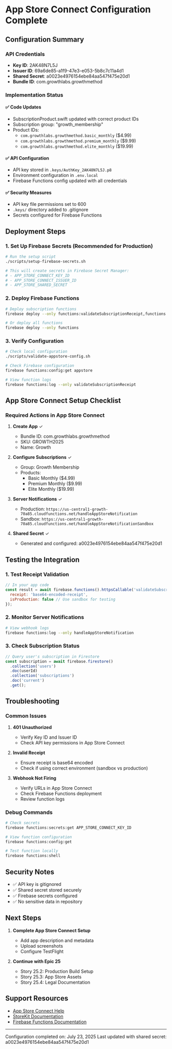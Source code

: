 # App Store Connect Configuration Complete

## Configuration Summary

### API Credentials
- **Key ID**: 2AK48N7L5J
- **Issuer ID**: 69a6de85-a1f9-47e3-e053-5b8c7c11a4d1
- **Shared Secret**: a0023e4976154ebe84aa547f475e20d1
- **Bundle ID**: com.growthlabs.growthmethod

### Implementation Status

#### ✅ Code Updates
- SubscriptionProduct.swift updated with correct product IDs
- Subscription group: "growth_membership"
- Product IDs:
  - `com.growthlabs.growthmethod.basic_monthly` ($4.99)
  - `com.growthlabs.growthmethod.premium_monthly` ($9.99)
  - `com.growthlabs.growthmethod.elite_monthly` ($19.99)

#### ✅ API Configuration
- API key stored in `.keys/AuthKey_2AK48N7L5J.p8`
- Environment configuration in `.env.local`
- Firebase Functions config updated with all credentials

#### ✅ Security Measures
- API key file permissions set to 600
- `.keys/` directory added to .gitignore
- Secrets configured for Firebase Functions

## Deployment Steps

### 1. Set Up Firebase Secrets (Recommended for Production)
```bash
# Run the setup script
./scripts/setup-firebase-secrets.sh

# This will create secrets in Firebase Secret Manager:
# - APP_STORE_CONNECT_KEY_ID
# - APP_STORE_CONNECT_ISSUER_ID
# - APP_STORE_SHARED_SECRET
```

### 2. Deploy Firebase Functions
```bash
# Deploy subscription functions
firebase deploy --only functions:validateSubscriptionReceipt,functions:handleAppStoreNotification

# Or deploy all functions
firebase deploy --only functions
```

### 3. Verify Configuration
```bash
# Check local configuration
./scripts/validate-appstore-config.sh

# Check Firebase configuration
firebase functions:config:get appstore

# View function logs
firebase functions:log --only validateSubscriptionReceipt
```

## App Store Connect Setup Checklist

### Required Actions in App Store Connect

1. **Create App** ✓
   - Bundle ID: com.growthlabs.growthmethod
   - SKU: GROWTH2025
   - Name: Growth

2. **Configure Subscriptions** ✓
   - Group: Growth Membership
   - Products:
     - Basic Monthly ($4.99)
     - Premium Monthly ($9.99)
     - Elite Monthly ($19.99)

3. **Server Notifications** ✓
   - Production: `https://us-central1-growth-70a85.cloudfunctions.net/handleAppStoreNotification`
   - Sandbox: `https://us-central1-growth-70a85.cloudfunctions.net/handleAppStoreNotificationSandbox`

4. **Shared Secret** ✓
   - Generated and configured: a0023e4976154ebe84aa547f475e20d1

## Testing the Integration

### 1. Test Receipt Validation
```javascript
// In your app code
const result = await firebase.functions().httpsCallable('validateSubscriptionReceipt')({
  receipt: 'base64-encoded-receipt',
  isProduction: false // Use sandbox for testing
});
```

### 2. Monitor Server Notifications
```bash
# View webhook logs
firebase functions:log --only handleAppStoreNotification
```

### 3. Check Subscription Status
```javascript
// Query user's subscription in Firestore
const subscription = await firebase.firestore()
  .collection('users')
  .doc(userId)
  .collection('subscriptions')
  .doc('current')
  .get();
```

## Troubleshooting

### Common Issues

1. **401 Unauthorized**
   - Verify Key ID and Issuer ID
   - Check API key permissions in App Store Connect

2. **Invalid Receipt**
   - Ensure receipt is base64 encoded
   - Check if using correct environment (sandbox vs production)

3. **Webhook Not Firing**
   - Verify URLs in App Store Connect
   - Check Firebase Functions deployment
   - Review function logs

### Debug Commands
```bash
# Check secrets
firebase functions:secrets:get APP_STORE_CONNECT_KEY_ID

# View function configuration
firebase functions:config:get

# Test function locally
firebase functions:shell
```

## Security Notes

- ✅ API key is gitignored
- ✅ Shared secret stored securely
- ✅ Firebase secrets configured
- ✅ No sensitive data in repository

## Next Steps

1. **Complete App Store Connect Setup**
   - Add app description and metadata
   - Upload screenshots
   - Configure TestFlight

2. **Continue with Epic 25**
   - Story 25.2: Production Build Setup
   - Story 25.3: App Store Assets
   - Story 25.4: Legal Documentation

## Support Resources

- [App Store Connect Help](https://help.apple.com/app-store-connect/)
- [StoreKit Documentation](https://developer.apple.com/documentation/storekit)
- [Firebase Functions Documentation](https://firebase.google.com/docs/functions)

---

Configuration completed on: July 23, 2025
Last updated with shared secret: a0023e4976154ebe84aa547f475e20d1